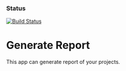 ### Status
[![Build Status](https://travis-ci.org/rgavrysh/repair-report.png?branch=master)](https://travis-ci.org/rgavrysh/repair-report)

# Generate Report
This app can generate report of your projects.
